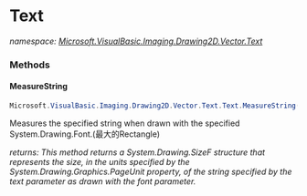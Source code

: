 ﻿# Text
_namespace: <a href="#" onClick="load('/docs/Microsoft.VisualBasic.Imaging.Drawing2D.Vector.Text/index.md')">Microsoft.VisualBasic.Imaging.Drawing2D.Vector.Text</a>_





### Methods

#### MeasureString
```csharp
Microsoft.VisualBasic.Imaging.Drawing2D.Vector.Text.Text.MeasureString(Microsoft.VisualBasic.Imaging.GDIPlusDeviceHandle)
```
Measures the specified string when drawn with the specified System.Drawing.Font.(最大的Rectangle)

_returns: This method returns a System.Drawing.SizeF structure that represents the size,
 in the units specified by the System.Drawing.Graphics.PageUnit property, of the
 string specified by the text parameter as drawn with the font parameter._


